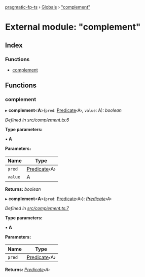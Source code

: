 [pragmatic-fp-ts](../README.md) › [Globals](../globals.md) › ["complement"](_complement_.md)

# External module: "complement"

## Index

### Functions

* [complement](_complement_.md#complement)

## Functions

###  complement

▸ **complement**<**A**>(`pred`: [Predicate](_types_.md#predicate)‹A›, `value`: A): *boolean*

*Defined in [src/complement.ts:6](https://github.com/hermann-p/pragmatic-fp-ts/blob/79e5127/src/complement.ts#L6)*

**Type parameters:**

▪ **A**

**Parameters:**

Name | Type |
------ | ------ |
`pred` | [Predicate](_types_.md#predicate)‹A› |
`value` | A |

**Returns:** *boolean*

▸ **complement**<**A**>(`pred`: [Predicate](_types_.md#predicate)‹A›): *[Predicate](_types_.md#predicate)‹A›*

*Defined in [src/complement.ts:7](https://github.com/hermann-p/pragmatic-fp-ts/blob/79e5127/src/complement.ts#L7)*

**Type parameters:**

▪ **A**

**Parameters:**

Name | Type |
------ | ------ |
`pred` | [Predicate](_types_.md#predicate)‹A› |

**Returns:** *[Predicate](_types_.md#predicate)‹A›*
